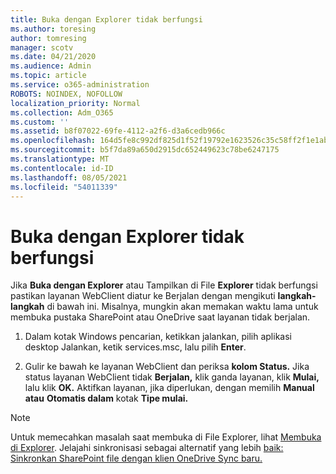 ```yaml
---
title: Buka dengan Explorer tidak berfungsi
ms.author: toresing
author: tomresing
manager: scotv
ms.date: 04/21/2020
ms.audience: Admin
ms.topic: article
ms.service: o365-administration
ROBOTS: NOINDEX, NOFOLLOW
localization_priority: Normal
ms.collection: Adm_O365
ms.custom: ''
ms.assetid: b8f07022-69fe-4112-a2f6-d3a6cedb966c
ms.openlocfilehash: 164d5fe8c992df825d1f52f19792e1623526c35c58ff2f1e1ab601fdcf5f0f53
ms.sourcegitcommit: b5f7da89a650d2915dc652449623c78be6247175
ms.translationtype: MT
ms.contentlocale: id-ID
ms.lasthandoff: 08/05/2021
ms.locfileid: "54011339"
---
```

# <a name="open-with-explorer-isnt-working"></a>Buka dengan Explorer tidak berfungsi

Jika **Buka dengan Explorer** atau Tampilkan di File **Explorer** tidak berfungsi pastikan layanan WebClient diatur ke Berjalan dengan mengikuti **langkah-langkah** di bawah ini. Misalnya, mungkin akan memakan waktu lama untuk membuka pustaka SharePoint atau OneDrive saat layanan tidak berjalan. 
  
1. Dalam kotak Windows pencarian, ketikkan jalankan, pilih aplikasi desktop Jalankan, ketik services.msc, lalu pilih **Enter**.
    
2. Gulir ke bawah ke layanan WebClient dan periksa **kolom Status.** Jika status layanan WebClient tidak **Berjalan,** klik ganda layanan, klik **Mulai,** lalu klik **OK.** Aktifkan layanan, jika diperlukan, dengan memilih **Manual atau** **Otomatis dalam** kotak **Tipe mulai.** 
    
> [!NOTE]
> Untuk memecahkan masalah saat membuka di File Explorer, lihat [Membuka di Explorer](https://go.microsoft.com/fwlink/?linkid=871665). Jelajahi sinkronisasi sebagai alternatif yang lebih [baik: Sinkronkan SharePoint file dengan klien OneDrive Sync baru.](https://go.microsoft.com/fwlink/?linkid=871666) 
  

